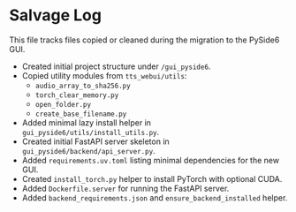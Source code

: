 # Salvage Log

This file tracks files copied or cleaned during the migration to the PySide6 GUI.

- Created initial project structure under `/gui_pyside6`.
- Copied utility modules from `tts_webui/utils`:
  - `audio_array_to_sha256.py`
  - `torch_clear_memory.py`
  - `open_folder.py`
  - `create_base_filename.py`
- Added minimal lazy install helper in `gui_pyside6/utils/install_utils.py`.
- Created initial FastAPI server skeleton in `gui_pyside6/backend/api_server.py`.
- Added `requirements.uv.toml` listing minimal dependencies for the new GUI.
- Created `install_torch.py` helper to install PyTorch with optional CUDA.
- Added `Dockerfile.server` for running the FastAPI server.
- Added `backend_requirements.json` and `ensure_backend_installed` helper.